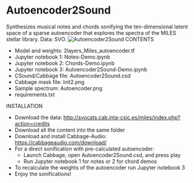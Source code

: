 # Autoencoder2Sound
Synthesizes musical notes and chords sonifying the ten-dimensional latent space of a sparse autoencoder that explores the spectra of the MILES stellar library. Data: SVO.
![Autoencoder2Sound](https://github.com/AuditoryVO/Autoencoder2Sound/assets/144262864/8d4e62d5-8ba4-4db7-9a6f-24e8f87bf924)
CONTENTS

- Model and weights: 2layers_Miles_autoencoder.tf
- Jupyter notebook 1: Notes-Demo.ipynb
- Jupyter notebook 2: Chords-Demo.ipynb
- Jupyter notebook 3: Autoencoder2Sound-Demo.ipynb
- CSound/Cabbage file: Autoencoder2Sound.csd
- Cabbage mask file: Init2.png
- Sample spectrum: Autoencoder.png
- requirements.txt

INSTALLATION

- Download the data: http://svocats.cab.inta-csic.es/miles/index.php?action=credits
- Download all the content into the same folder
- Download and install Cabbage-Audio: https://cabbageaudio.com/download/
- For a direct sonification with pre-calculated autoencoder:
    - Launch Cabbage, open Autoencoder2Sound.csd, and press play
    - Run Jupyter notebook 1 for notes or 2 for chord demos  
- To recalculate the weights of the autoencoder run Jupyter notebook 3
- Enjoy the sonifications!
